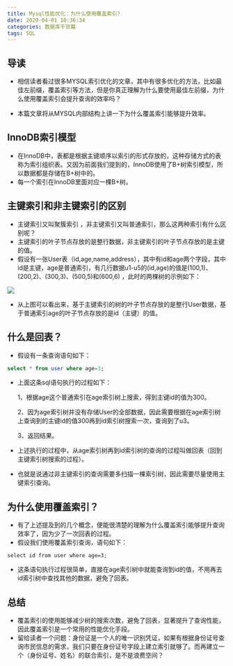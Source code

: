 ```yaml
---
title: Mysql性能优化：为什么使用覆盖索引?
date: 2020-04-01 10:36:34
categories: 数据库干货篇
tags: SQL
---
```

## 导读

- 相信读者看过很多MYSQL索引优化的文章，其中有很多优化的方法，比如最佳左前缀，覆盖索引等方法，但是你真正理解为什么要使用最佳左前缀，为什么使用覆盖索引会提升查询的效率吗？

- 本篇文章将从MYSQL内部结构上讲一下为什么覆盖索引能够提升效率。



## InnoDB索引模型

- 在InnoDB中，表都是根据主键顺序以索引的形式存放的，这种存储方式的表称为索引组织表。又因为前面我们提到的，InnoDB使用了B+树索引模型，所以数据都是存储在B+树中的。
- 每一个索引在InnoDB里面对应一棵B+树。



## 主键索引和非主键索引的区别

- 主键索引又叫聚簇索引 ，非主键索引又叫普通索引，那么这两种索引有什么区别呢？
- 主键索引的叶子节点存放的是整行数据，非主键索引的叶子节点存放的是主键的值。
- 假设有一张User表（id,age,name,address），其中有id和age两个字段，其中id是主键，age是普通索引，有几行数据u1-u5的(id,age)的值是(100,1)、(200,2)、(300,3)、(500,5)和(600,6) ，此时的两棵树的示例如下：

![](https://gitee.com/chenjiabing666/Blog-file/raw/master/%E8%A6%86%E7%9B%96%E7%B4%A2%E5%BC%95/1.png)

- 从上图可以看出来，基于主键索引的树的叶子节点存放的是整行User数据，基于普通索引age的叶子节点存放的是id（主键）的值。



## 什么是回表？

- 假设有一条查询语句如下：

```sql
select * from user where age=3;
```

- 上面这条sql语句执行的过程如下：

  1、根据age这个普通索引在age索引树上搜索，得到主键id的值为300。

  2、因为age索引树并没有存储User的全部数据，因此需要根据在age索引树上查询到的主键id的值300再到id索引树搜索一次，查询到了u3。

  3、返回结果。

- 上述执行的过程中，从age索引树再到id索引树的查询的过程叫做回表（回到主键索引树搜索的过程）。

- 也就是说通过非主键索引的查询需要多扫描一棵索引树，因此需要尽量使用主键索引查询。



## 为什么使用覆盖索引？

- 有了上述提及到的几个概念，便能很清楚的理解为什么覆盖索引能够提升查询效率了，因为少了一次回表的过程。
- 假设我们使用覆盖索引查询，语句如下：

```mysql
select id from user where age=3;
```

- 这条语句执行过程很简单，直接在age索引树中就能查询到id的值，不用再去id索引树中查找其他的数据，避免了回表。



## 总结

- 覆盖索引的使用能够减少树的搜索次数，避免了回表，显著提升了查询性能，因此覆盖索引是一个常用的性能优化手段。
- 留给读者一个问题：身份证是一个人的唯一识别凭证，如果有根据身份证号查询市民信息的需求，我们只要在身份证号字段上建立索引就够了。而再建立一个（身份证号、姓名）的联合索引，是不是浪费空间？ 




